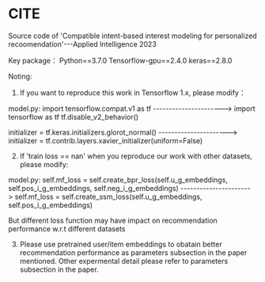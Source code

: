 # CITE
Source code of 'Compatible intent-based interest modeling for personalized recoomendation'---Applied Intelligence 2023

Key package：
Python==3.7.0
Tensorflow-gpu==2.4.0
keras==2.8.0

Noting: 
1) If you want to reproduce this work in Tensorflow 1.x, please modify：

model.py:
import tensorflow.compat.v1 as tf ----------------------> import tensorflow as tf 
tf.disable_v2_behavior() 

initializer = tf.keras.initializers.glorot_normal() ----------------------> initializer = tf.contrib.layers.xavier_initializer(uniform=False)

2) If 'train loss == nan' when you reproduce our work with other datasets,  please modify:

model.py:
self.mf_loss = self.create_bpr_loss(self.u_g_embeddings, self.pos_i_g_embeddings, self.neg_i_g_embeddings) ----------------------> self.mf_loss = self.create_ssm_loss(self.u_g_embeddings, self.pos_i_g_embeddings)

But different loss function may have impact on recommendation performance w.r.t different datasets

3) Please use pretrained user/item embeddings to obatain better recommendation performance as parameters subsection in the paper mentioned.
   Other expermental detail please refer to parameters subsection in the paper.
  
